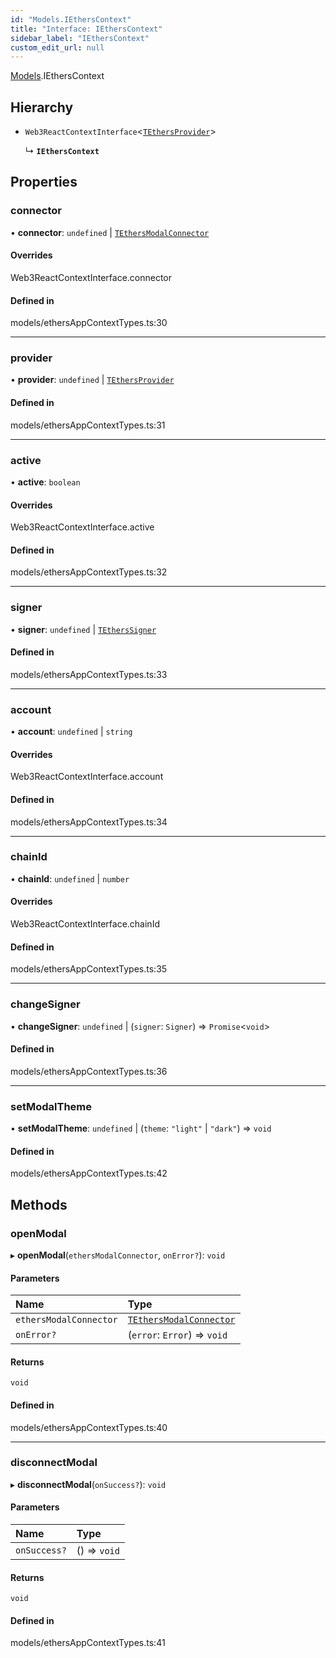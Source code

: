 ```yaml
---
id: "Models.IEthersContext"
title: "Interface: IEthersContext"
sidebar_label: "IEthersContext"
custom_edit_url: null
---
```


[Models](../modules/Models.md).IEthersContext

## Hierarchy

- `Web3ReactContextInterface`<[`TEthersProvider`](../modules/Models.md#tethersprovider)\>

  ↳ **`IEthersContext`**

## Properties

### connector

• **connector**: `undefined` \| [`TEthersModalConnector`](../modules/EthersAppContext.md#tethersmodalconnector)

#### Overrides

Web3ReactContextInterface.connector

#### Defined in

models/ethersAppContextTypes.ts:30

___

### provider

• **provider**: `undefined` \| [`TEthersProvider`](../modules/Models.md#tethersprovider)

#### Defined in

models/ethersAppContextTypes.ts:31

___

### active

• **active**: `boolean`

#### Overrides

Web3ReactContextInterface.active

#### Defined in

models/ethersAppContextTypes.ts:32

___

### signer

• **signer**: `undefined` \| [`TEthersSigner`](../modules/Models.md#tetherssigner)

#### Defined in

models/ethersAppContextTypes.ts:33

___

### account

• **account**: `undefined` \| `string`

#### Overrides

Web3ReactContextInterface.account

#### Defined in

models/ethersAppContextTypes.ts:34

___

### chainId

• **chainId**: `undefined` \| `number`

#### Overrides

Web3ReactContextInterface.chainId

#### Defined in

models/ethersAppContextTypes.ts:35

___

### changeSigner

• **changeSigner**: `undefined` \| (`signer`: `Signer`) => `Promise`<`void`\>

#### Defined in

models/ethersAppContextTypes.ts:36

___

### setModalTheme

• **setModalTheme**: `undefined` \| (`theme`: ``"light"`` \| ``"dark"``) => `void`

#### Defined in

models/ethersAppContextTypes.ts:42

## Methods

### openModal

▸ **openModal**(`ethersModalConnector`, `onError?`): `void`

#### Parameters

| Name | Type |
| :------ | :------ |
| `ethersModalConnector` | [`TEthersModalConnector`](../modules/EthersAppContext.md#tethersmodalconnector) |
| `onError?` | (`error`: `Error`) => `void` |

#### Returns

`void`

#### Defined in

models/ethersAppContextTypes.ts:40

___

### disconnectModal

▸ **disconnectModal**(`onSuccess?`): `void`

#### Parameters

| Name | Type |
| :------ | :------ |
| `onSuccess?` | () => `void` |

#### Returns

`void`

#### Defined in

models/ethersAppContextTypes.ts:41
